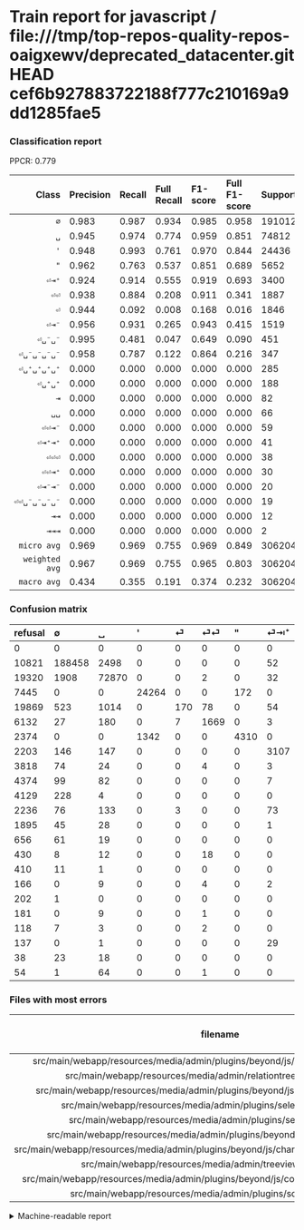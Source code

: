 # Train report for javascript / file:///tmp/top-repos-quality-repos-oaigxewv/deprecated_datacenter.git HEAD cef6b927883722188f777c210169a9dd1285fae5

### Classification report

PPCR: 0.779

| Class | Precision | Recall | Full Recall | F1-score | Full F1-score | Support | Full Support | PPCR |
|------:|:----------|:-------|:------------|:---------|:---------|:--------|:-------------|:-----|
| `∅` | 0.983| 0.987| 0.934| 0.985| 0.958| 191012| 201833| 0.946 |
| `␣` | 0.945| 0.974| 0.774| 0.959| 0.851| 74812| 94132| 0.795 |
| `'` | 0.948| 0.993| 0.761| 0.970| 0.844| 24436| 31881| 0.766 |
| `"` | 0.962| 0.763| 0.537| 0.851| 0.689| 5652| 8026| 0.704 |
| `⏎⇥⁺` | 0.924| 0.914| 0.555| 0.919| 0.693| 3400| 5603| 0.607 |
| `⏎⏎` | 0.938| 0.884| 0.208| 0.911| 0.341| 1887| 8019| 0.235 |
| `⏎` | 0.944| 0.092| 0.008| 0.168| 0.016| 1846| 21715| 0.085 |
| `⏎⇥⁻` | 0.956| 0.931| 0.265| 0.943| 0.415| 1519| 5337| 0.285 |
| `⏎␣⁻␣⁻` | 0.995| 0.481| 0.047| 0.649| 0.090| 451| 4580| 0.098 |
| `⏎␣⁻␣⁻␣⁻␣⁻` | 0.958| 0.787| 0.122| 0.864| 0.216| 347| 2242| 0.155 |
| `⏎␣⁺␣⁺␣⁺␣⁺` | 0.000| 0.000| 0.000| 0.000| 0.000| 285| 2521| 0.113 |
| `⏎␣⁺␣⁺` | 0.000| 0.000| 0.000| 0.000| 0.000| 188| 4562| 0.041 |
| `⇥` | 0.000| 0.000| 0.000| 0.000| 0.000| 82| 738| 0.111 |
| `␣␣` | 0.000| 0.000| 0.000| 0.000| 0.000| 66| 120| 0.550 |
| `⏎⏎⇥⁻` | 0.000| 0.000| 0.000| 0.000| 0.000| 59| 225| 0.262 |
| `⏎⇥⁺⇥⁺` | 0.000| 0.000| 0.000| 0.000| 0.000| 41| 79| 0.519 |
| `⏎⏎⏎` | 0.000| 0.000| 0.000| 0.000| 0.000| 38| 468| 0.081 |
| `⏎⏎⇥⁺` | 0.000| 0.000| 0.000| 0.000| 0.000| 30| 167| 0.180 |
| `⏎⇥⁻⇥⁻` | 0.000| 0.000| 0.000| 0.000| 0.000| 20| 138| 0.145 |
| `⏎⏎␣⁻␣⁻␣⁻␣⁻` | 0.000| 0.000| 0.000| 0.000| 0.000| 19| 200| 0.095 |
| `⇥⇥` | 0.000| 0.000| 0.000| 0.000| 0.000| 12| 422| 0.028 |
| `⇥⇥⇥` | 0.000| 0.000| 0.000| 0.000| 0.000| 2| 204| 0.010 |
| `micro avg` | 0.969| 0.969| 0.755| 0.969| 0.849| 306204| 393212| 0.779 |
| `weighted avg` | 0.967| 0.969| 0.755| 0.965| 0.803| 306204| 393212| 0.779 |
| `macro avg` | 0.434| 0.355| 0.191| 0.374| 0.232| 306204| 393212| 0.779 |

### Confusion matrix

|refusal|  ∅| ␣| '| ⏎| ⏎⏎| "| ⏎⇥⁺| ⏎⇥⁻| ⏎␣⁺␣⁺| ⏎␣⁻␣⁻| ⏎␣⁺␣⁺␣⁺␣⁺| ⏎␣⁻␣⁻␣⁻␣⁻| ⇥| ⏎⏎⏎| ⇥⇥| ⏎⏎⇥⁻| ⇥⇥⇥| ⏎⏎␣⁻␣⁻␣⁻␣⁻| ⏎⇥⁻⇥⁻| ⏎⏎⇥⁺| ⏎⇥⁺⇥⁺| ␣␣| 
|:---|:---|:---|:---|:---|:---|:---|:---|:---|:---|:---|:---|:---|:---|:---|:---|:---|:---|:---|:---|:---|:---|:---|
|0 |0 |0 |0 |0 |0 |0 |0 |0 |0 |0 |0 |0 |0 |0 |0 |0 |0 |0 |0 |0 |0 |0 |
|10821 |188458 |2498 |0 |0 |0 |0 |52 |4 |0 |0 |0 |0 |0 |0 |0 |0 |0 |0 |0 |0 |0 |0 |
|19320 |1908 |72870 |0 |0 |2 |0 |32 |0 |0 |0 |0 |0 |0 |0 |0 |0 |0 |0 |0 |0 |0 |0 |
|7445 |0 |0 |24264 |0 |0 |172 |0 |0 |0 |0 |0 |0 |0 |0 |0 |0 |0 |0 |0 |0 |0 |0 |
|19869 |523 |1014 |0 |170 |78 |0 |54 |6 |0 |0 |0 |1 |0 |0 |0 |0 |0 |0 |0 |0 |0 |0 |
|6132 |27 |180 |0 |7 |1669 |0 |3 |0 |0 |1 |0 |0 |0 |0 |0 |0 |0 |0 |0 |0 |0 |0 |
|2374 |0 |0 |1342 |0 |0 |4310 |0 |0 |0 |0 |0 |0 |0 |0 |0 |0 |0 |0 |0 |0 |0 |0 |
|2203 |146 |147 |0 |0 |0 |0 |3107 |0 |0 |0 |0 |0 |0 |0 |0 |0 |0 |0 |0 |0 |0 |0 |
|3818 |74 |24 |0 |0 |4 |0 |3 |1414 |0 |0 |0 |0 |0 |0 |0 |0 |0 |0 |0 |0 |0 |0 |
|4374 |99 |82 |0 |0 |0 |0 |7 |0 |0 |0 |0 |0 |0 |0 |0 |0 |0 |0 |0 |0 |0 |0 |
|4129 |228 |4 |0 |0 |0 |0 |0 |0 |0 |217 |0 |2 |0 |0 |0 |0 |0 |0 |0 |0 |0 |0 |
|2236 |76 |133 |0 |3 |0 |0 |73 |0 |0 |0 |0 |0 |0 |0 |0 |0 |0 |0 |0 |0 |0 |0 |
|1895 |45 |28 |0 |0 |0 |0 |1 |0 |0 |0 |0 |273 |0 |0 |0 |0 |0 |0 |0 |0 |0 |0 |
|656 |61 |19 |0 |0 |0 |0 |0 |2 |0 |0 |0 |0 |0 |0 |0 |0 |0 |0 |0 |0 |0 |0 |
|430 |8 |12 |0 |0 |18 |0 |0 |0 |0 |0 |0 |0 |0 |0 |0 |0 |0 |0 |0 |0 |0 |0 |
|410 |11 |1 |0 |0 |0 |0 |0 |0 |0 |0 |0 |0 |0 |0 |0 |0 |0 |0 |0 |0 |0 |0 |
|166 |0 |9 |0 |0 |4 |0 |2 |44 |0 |0 |0 |0 |0 |0 |0 |0 |0 |0 |0 |0 |0 |0 |
|202 |1 |0 |0 |0 |0 |0 |0 |1 |0 |0 |0 |0 |0 |0 |0 |0 |0 |0 |0 |0 |0 |0 |
|181 |0 |9 |0 |0 |1 |0 |0 |0 |0 |0 |0 |9 |0 |0 |0 |0 |0 |0 |0 |0 |0 |0 |
|118 |7 |3 |0 |0 |2 |0 |0 |8 |0 |0 |0 |0 |0 |0 |0 |0 |0 |0 |0 |0 |0 |0 |
|137 |0 |1 |0 |0 |0 |0 |29 |0 |0 |0 |0 |0 |0 |0 |0 |0 |0 |0 |0 |0 |0 |0 |
|38 |23 |18 |0 |0 |0 |0 |0 |0 |0 |0 |0 |0 |0 |0 |0 |0 |0 |0 |0 |0 |0 |0 |
|54 |1 |64 |0 |0 |1 |0 |0 |0 |0 |0 |0 |0 |0 |0 |0 |0 |0 |0 |0 |0 |0 |0 |

### Files with most errors

| filename | number of errors|
|:----:|:-----|
| src/main/webapp/resources/media/admin/plugins/beyond/js/fullcalendar/fullcalendar.js | 1069 |
| src/main/webapp/resources/media/admin/relationtreeview/js/treeview.js | 853 |
| src/main/webapp/resources/media/admin/plugins/beyond/js/slider/jquery.nouislider.js | 807 |
| src/main/webapp/resources/media/admin/plugins/select2/js/select2.full.js | 568 |
| src/main/webapp/resources/media/admin/plugins/select2/js/select2.js | 424 |
| src/main/webapp/resources/media/admin/plugins/beyond/js/datetime/moment.js | 394 |
| src/main/webapp/resources/media/admin/plugins/beyond/js/charts/sparkline/jquery.sparkline.js | 352 |
| src/main/webapp/resources/media/admin/treeview/js/treeview.js | 307 |
| src/main/webapp/resources/media/admin/plugins/beyond/js/colorpicker/jquery.minicolors.js | 263 |
| src/main/webapp/resources/media/admin/plugins/sortable/Sortable.js | 220 |

<details>
    <summary>Machine-readable report</summary>
```json
{
  "cl_report": {"\"": {"f1-score": 0.8506019340832839, "precision": 0.961624274877287, "recall": 0.7625619249823071, "support": 5652}, "\u0027": {"f1-score": 0.969745413852364, "precision": 0.9475904084980082, "recall": 0.9929612047798331, "support": 24436}, "macro avg": {"f1-score": 0.3735274026657883, "precision": 0.4342323571482252, "recall": 0.3547887804503117, "support": 306204}, "micro avg": {"f1-score": 0.9691316899844546, "precision": 0.9691316899844548, "recall": 0.9691316899844548, "support": 306204}, "weighted avg": {"f1-score": 0.9652636208688367, "precision": 0.966536505233323, "recall": 0.9691316899844548, "support": 306204}, "\u21e5": {"f1-score": 0.0, "precision": 0.0, "recall": 0.0, "support": 82}, "\u21e5\u21e5": {"f1-score": 0.0, "precision": 0.0, "recall": 0.0, "support": 12}, "\u21e5\u21e5\u21e5": {"f1-score": 0.0, "precision": 0.0, "recall": 0.0, "support": 2}, "\u2205": {"f1-score": 0.9848657462085977, "precision": 0.9831086720641015, "recall": 0.9866291123070802, "support": 191012}, "\u23ce": {"f1-score": 0.16781836130306024, "precision": 0.9444444444444444, "recall": 0.09209100758396534, "support": 1846}, "\u23ce\u21e5\u207a": {"f1-score": 0.9188230075410322, "precision": 0.9238774903360095, "recall": 0.9138235294117647, "support": 3400}, "\u23ce\u21e5\u207a\u21e5\u207a": {"f1-score": 0.0, "precision": 0.0, "recall": 0.0, "support": 41}, "\u23ce\u21e5\u207b": {"f1-score": 0.9432955303535691, "precision": 0.9560513860716701, "recall": 0.9308755760368663, "support": 1519}, "\u23ce\u21e5\u207b\u21e5\u207b": {"f1-score": 0.0, "precision": 0.0, "recall": 0.0, "support": 20}, "\u23ce\u23ce": {"f1-score": 0.9105291871249318, "precision": 0.938167509836987, "recall": 0.8844727080021197, "support": 1887}, "\u23ce\u23ce\u21e5\u207a": {"f1-score": 0.0, "precision": 0.0, "recall": 0.0, "support": 30}, "\u23ce\u23ce\u21e5\u207b": {"f1-score": 0.0, "precision": 0.0, "recall": 0.0, "support": 59}, "\u23ce\u23ce\u23ce": {"f1-score": 0.0, "precision": 0.0, "recall": 0.0, "support": 38}, "\u23ce\u23ce\u2423\u207b\u2423\u207b\u2423\u207b\u2423\u207b": {"f1-score": 0.0, "precision": 0.0, "recall": 0.0, "support": 19}, "\u23ce\u2423\u207a\u2423\u207a": {"f1-score": 0.0, "precision": 0.0, "recall": 0.0, "support": 188}, "\u23ce\u2423\u207a\u2423\u207a\u2423\u207a\u2423\u207a": {"f1-score": 0.0, "precision": 0.0, "recall": 0.0, "support": 285}, "\u23ce\u2423\u207b\u2423\u207b": {"f1-score": 0.648729446935725, "precision": 0.9954128440366973, "recall": 0.4811529933481153, "support": 451}, "\u23ce\u2423\u207b\u2423\u207b\u2423\u207b\u2423\u207b": {"f1-score": 0.8639240506329113, "precision": 0.9578947368421052, "recall": 0.7867435158501441, "support": 347}, "\u2423": {"f1-score": 0.9592701806118688, "precision": 0.9449400902536439, "recall": 0.9740415976046624, "support": 74812}, "\u2423\u2423": {"f1-score": 0.0, "precision": 0.0, "recall": 0.0, "support": 66}},
  "cl_report_full": {"\"": {"f1-score": 0.6891589382795011, "precision": 0.961624274877287, "recall": 0.5370047346125093, "support": 8026}, "\u0027": {"f1-score": 0.8441560700680153, "precision": 0.9475904084980082, "recall": 0.761080267243813, "support": 31881}, "macro avg": {"f1-score": 0.23240209352024188, "precision": 0.4342323571482252, "recall": 0.19138708303320326, "support": 393212}, "micro avg": {"f1-score": 0.8485708076452354, "precision": 0.9691316899844548, "recall": 0.7546870390527247, "support": 393212}, "weighted avg": {"f1-score": 0.803465767758405, "precision": 0.941777713935381, "recall": 0.7546870390527247, "support": 393212}, "\u21e5": {"f1-score": 0.0, "precision": 0.0, "recall": 0.0, "support": 738}, "\u21e5\u21e5": {"f1-score": 0.0, "precision": 0.0, "recall": 0.0, "support": 422}, "\u21e5\u21e5\u21e5": {"f1-score": 0.0, "precision": 0.0, "recall": 0.0, "support": 204}, "\u2205": {"f1-score": 0.9577845597147859, "precision": 0.9831086720641015, "recall": 0.9337323430757111, "support": 201833}, "\u23ce": {"f1-score": 0.015528659511303953, "precision": 0.9444444444444444, "recall": 0.00782868984572876, "support": 21715}, "\u23ce\u21e5\u207a": {"f1-score": 0.6930626812402408, "precision": 0.9238774903360095, "recall": 0.5545243619489559, "support": 5603}, "\u23ce\u21e5\u207a\u21e5\u207a": {"f1-score": 0.0, "precision": 0.0, "recall": 0.0, "support": 79}, "\u23ce\u21e5\u207b": {"f1-score": 0.41490610328638505, "precision": 0.9560513860716701, "recall": 0.2649428517893948, "support": 5337}, "\u23ce\u21e5\u207b\u21e5\u207b": {"f1-score": 0.0, "precision": 0.0, "recall": 0.0, "support": 138}, "\u23ce\u23ce": {"f1-score": 0.3406817717901613, "precision": 0.938167509836987, "recall": 0.2081306896121711, "support": 8019}, "\u23ce\u23ce\u21e5\u207a": {"f1-score": 0.0, "precision": 0.0, "recall": 0.0, "support": 167}, "\u23ce\u23ce\u21e5\u207b": {"f1-score": 0.0, "precision": 0.0, "recall": 0.0, "support": 225}, "\u23ce\u23ce\u23ce": {"f1-score": 0.0, "precision": 0.0, "recall": 0.0, "support": 468}, "\u23ce\u23ce\u2423\u207b\u2423\u207b\u2423\u207b\u2423\u207b": {"f1-score": 0.0, "precision": 0.0, "recall": 0.0, "support": 200}, "\u23ce\u2423\u207a\u2423\u207a": {"f1-score": 0.0, "precision": 0.0, "recall": 0.0, "support": 4562}, "\u23ce\u2423\u207a\u2423\u207a\u2423\u207a\u2423\u207a": {"f1-score": 0.0, "precision": 0.0, "recall": 0.0, "support": 2521}, "\u23ce\u2423\u207b\u2423\u207b": {"f1-score": 0.09045435598165903, "precision": 0.9954128440366973, "recall": 0.04737991266375546, "support": 4580}, "\u23ce\u2423\u207b\u2423\u207b\u2423\u207b\u2423\u207b": {"f1-score": 0.21606648199445985, "precision": 0.9578947368421052, "recall": 0.12176628010704728, "support": 2242}, "\u2423": {"f1-score": 0.8510464355788097, "precision": 0.9449400902536439, "recall": 0.7741256958313857, "support": 94132}, "\u2423\u2423": {"f1-score": 0.0, "precision": 0.0, "recall": 0.0, "support": 120}},
  "ppcr": 0.7787249626155865
}
```
</details>
